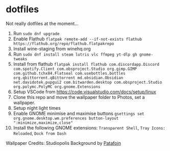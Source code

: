 # dotfiles
Not really dotfiles at the moment...

1. Run `sudo dnf upgrade`
2. Enable Flathub `flatpak remote-add --if-not-exists flathub https://flathub.org/repo/flathub.flatpakrepo`
3. Install wine-staging from winehq.org
4. Run `sudo dnf install steam lutris vlc ffmpeg yt-dlp gh gnome-tweaks`
5. Install from flathub `flatpak install flathub com.discordapp.Discord com.spotify.Client com.obsproject.Studio org.gimp.GIMP com.github.tchx84.Flatseal com.usebottles.bottles org.qbittorrent.qBittorrent md.obsidian.Obsidian net.davidotek.pupgui2 com.bitwarden.desktop com.obsproject.Studio org.polymc.PolyMC org.gnome.Extensions`
6. Setup VSCode from https://code.visualstudio.com/docs/setup/linux
7. Clone this repo and move the wallpaper folder to Photos, set a wallpaper.
8. Setup night light times
9. Enable GNOME minimise and maximise buttons `gsettings set org.gnome.desktop.wm.preferences button-layout ":minimize,maximize,close"`
10. Install the following GNOME extensions: `Transparent Shell`, `Tray Icons: Reloaded`, `Dock from Dash`


Wallpaper Credits:
Studiopolis Background by [Patafoin](https://www.youtube.com/watch?v=dZLR5MuBeuk)
